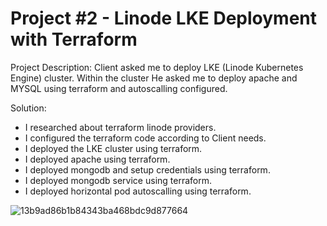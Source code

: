 # Project #2 - Linode LKE Deployment with Terraform

Project Description: Client asked me to deploy LKE (Linode Kubernetes Engine) cluster. Within the cluster He asked me to deploy apache and MYSQL using terraform and autoscalling configured.

Solution: 
- I researched about terraform linode providers.
- I configured the terraform code according to Client needs.
- I deployed the LKE cluster using terraform.
- I deployed apache using terraform.
- I deployed mongodb and setup credentials using terraform.
- I deployed mongodb service using terraform.
- I deployed horizontal pod autoscalling using terraform.

 ![13b9ad86b1b84343ba468bdc9d877664](https://github.com/awab-hassan/02-linodeTerraform-DEVOPS/assets/90965012/ca0e56a6-f617-442e-a3c7-1688811824fa)
